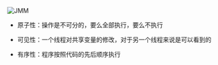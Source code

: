 ![JMM](H:\daily_note\daily_note\concurrent\lurenjia\JMM.jpg)

- 原子性：操作是不可分的，要么全部执行，要么不执行

- 可见性：一个线程对共享变量的修改，对于另一个线程来说是可以看到的

- 有序性：程序按照代码的先后顺序执行